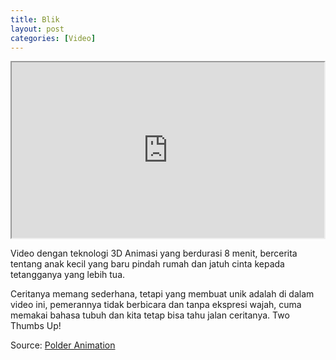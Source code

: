 ```yaml
---
title: Blik
layout: post
categories: [Video]
---
```


<iframe class="gambar" src="http://player.vimeo.com/video/25475500?title=0&amp;byline=0&amp;portrait=0" width="500" height="281"></iframe>

Video dengan teknologi 3D Animasi yang berdurasi 8 menit, bercerita tentang anak kecil yang baru pindah rumah dan jatuh cinta kepada tetangganya yang lebih tua.

Ceritanya memang sederhana, tetapi yang membuat unik adalah di dalam video ini, pemerannya tidak berbicara dan tanpa ekspresi wajah, cuma memakai bahasa tubuh dan kita tetap bisa tahu jalan ceritanya. Two Thumbs Up!

Source: [Polder Animation](http://www.polderanimation.com/)